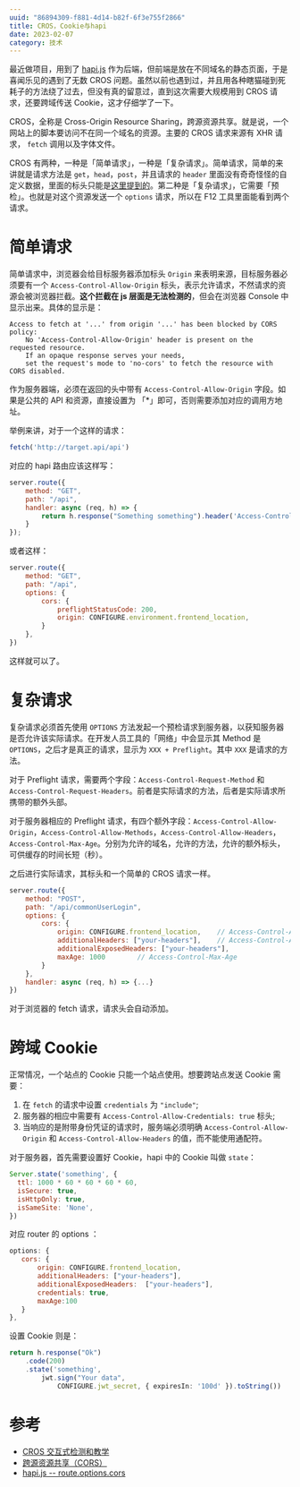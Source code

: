 ```yaml
---
uuid: "86894309-f881-4d14-b82f-6f3e755f2866"
title: CROS，Cookie与hapi
date: 2023-02-07
category: 技术
---
```


最近做项目，用到了 [hapi.js](https://hapi.dev/tutorials/gettingstarted/?lang=zh_CN) 作为后端，但前端是放在不同域名的静态页面，于是喜闻乐见的遇到了无数 CROS 问题。虽然以前也遇到过，并且用各种瞎猫碰到死耗子的方法绕了过去，但没有真的留意过，直到这次需要大规模用到 CROS 请求，还要跨域传送 Cookie，这才仔细学了一下。

CROS，全称是 Cross-Origin Resource Sharing，跨源资源共享。就是说，一个网站上的脚本要访问不在同一个域名的资源。主要的 CROS 请求来源有 XHR 请求， `fetch` 调用以及字体文件。

CROS 有两种，一种是「简单请求」，一种是「复杂请求」。简单请求，简单的来讲就是请求方法是 `get`，`head`，`post`，并且请求的 `header` 里面没有奇奇怪怪的自定义数据，里面的标头只能是[这里提到的](https://fetch.spec.whatwg.org/#cors-safelisted-request-header)。第二种是「复杂请求」，它需要「预检」。也就是对这个资源发送一个 `options` 请求，所以在 F12 工具里面能看到两个请求。

# 简单请求

简单请求中，浏览器会给目标服务器添加标头 `Origin` 来表明来源，目标服务器必须要有一个 `Access-Control-Allow-Origin` 标头，表示允许请求，不然请求的资源会被浏览器拦截。**这个拦截在 js 层面是无法检测的**，但会在浏览器 Console 中显示出来。具体的显示是：

```
Access to fetch at '...' from origin '...' has been blocked by CORS policy: 
    No 'Access-Control-Allow-Origin' header is present on the requested resource.
    If an opaque response serves your needs, 
    set the request's mode to 'no-cors' to fetch the resource with CORS disabled.
```

作为服务器端，必须在返回的头中带有 `Access-Control-Allow-Origin` 字段。如果是公共的 API 和资源，直接设置为 「*」即可，否则需要添加对应的调用方地址。

举例来讲，对于一个这样的请求：

```js
fetch('http://target.api/api')
```

对应的 hapi 路由应该这样写：

```js
server.route({
    method: "GET",
    path: "/api",
    handler: async (req, h) => {
        return h.response("Something something").header('Access-Control-Allow-Origin','*');;
    }
});
```

或者这样：

```js
server.route({
    method: "GET",
    path: "/api",
    options: {
        cors: {
            preflightStatusCode: 200,
            origin: CONFIGURE.environment.frontend_location,
        }
    },
})
```

这样就可以了。

# 复杂请求

复杂请求必须首先使用 `OPTIONS` 方法发起一个预检请求到服务器，以获知服务器是否允许该实际请求。在开发人员工具的「网络」中会显示其 Method 是 `OPTIONS`，之后才是真正的请求，显示为 `XXX + Preflight`。其中 `XXX` 是请求的方法。

对于 Preflight 请求，需要两个字段：`Access-Control-Request-Method` 和 `Access-Control-Request-Headers`。前者是实际请求的方法，后者是实际请求所携带的额外头部。

对于服务器相应的 Preflight 请求，有四个额外字段：`Access-Control-Allow-Origin`，`Access-Control-Allow-Methods`，`Access-Control-Allow-Headers`，`Access-Control-Max-Age`。分别为允许的域名，允许的方法，允许的额外标头，可供缓存的时间长短（秒）。

之后进行实际请求，其标头和一个简单的 CROS 请求一样。

```js
server.route({
    method: "POST",
    path: "/api/commonUserLogin",
    options: {
        cors: {
            origin: CONFIGURE.frontend_location,    // Access-Control-Allow-Origin
            additionalHeaders: ["your-headers"],    // Access-Control-Allow-Headers
            additionalExposedHeaders: ["your-headers"],
            maxAge: 1000        // Access-Control-Max-Age
        }
    },
    handler: async (req, h) => {...}
})
```

对于浏览器的 fetch 请求，请求头会自动添加。

# 跨域 Cookie

正常情况，一个站点的 Cookie 只能一个站点使用。想要跨站点发送 Cookie 需要：

1. 在 `fetch` 的请求中设置 `credentials` 为 `"include"`;
2. 服务器的相应中需要有 `Access-Control-Allow-Credentials: true` 标头;
3. 当响应的是附带身份凭证的请求时，服务端必须明确 `Access-Control-Allow-Origin` 和 `Access-Control-Allow-Headers` 的值，而不能使用通配符。

对于服务器，首先需要设置好 Cookie，hapi 中的 Cookie 叫做 `state`：

```js
Server.state('something', {
  ttl: 1000 * 60 * 60 * 60 * 60,
  isSecure: true,
  isHttpOnly: true,
  isSameSite: 'None',
})
```

对应 router 的 options ：

```js
options: {
   cors: {
       origin: CONFIGURE.frontend_location,
       additionalHeaders: ["your-headers"], 
       additionalExposedHeaders:  ["your-headers"], 
       credentials: true,
       maxAge:100
   }
},
```

设置 Cookie 则是：

```typescript
return h.response("Ok")
    .code(200)
    .state('something',
        jwt.sign("Your data",
            CONFIGURE.jwt_secret, { expiresIn: '100d' }).toString())
```

# 参考

- [CROS 交互式检测和教学](https://httptoolkit.com/will-it-cors/)
- [跨源资源共享（CORS）](http://developer.mozilla.org/zh-CN/docs/web/http/cors)
- [hapi.js -- route.options.cors](https://hapi.dev/api/?v=21.1.0#-routeoptionscors)
